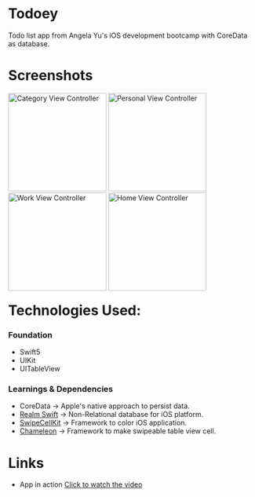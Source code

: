 
<!-- ![Cocoapods platforms](https://img.shields.io/cocoapods/p/ios?color=red&logo=apple&style=for-the-badge)  -->
<!-- ![GitHub top language](https://img.shields.io/badge/Language-Swift-F64935?logo=swift&style=for-the-badge)  -->
<!---![Open Source](https://img.shields.io/badge/Open%20Source-FFAE33?style=for-the-badge&logo=GitHub%20Sponsors)--->
<!---![Contributer welcome](https://img.shields.io/badge/Contributions-welcome-green.svg?style=for-the-badge&logo=github)--->
<!---![Star if useful](https://img.shields.io/static/v1?label=%E2%AD%90&message=If%20Useful&style=for-the-badge&color=BC4E99)--->



# Todoey

Todo list app from Angela Yu's iOS development bootcamp with CoreData as database.

# Screenshots
<div style="float:left;margin:0 20px 20px 0" markdown="1">

<img width="200" alt="Category View Controller" src="https://github.com/sandeepsahanicodes/Todoey/assets/82876741/6b2e42ba-e4c8-4567-8743-59155e60f6d3">
<img width="200" alt="Personal View Controller" src="https://github.com/sandeepsahanicodes/Todoey/assets/82876741/2c8b42e4-e088-4dd8-a716-3ef1926cfdd8">
<img width="200" alt="Work View Controller" src="https://github.com/sandeepsahanicodes/Todoey/assets/82876741/7547ecbd-8473-41f1-af40-04606b061cfe">
<img width="200" alt="Home View Controller" src="https://github.com/sandeepsahanicodes/Todoey/assets/82876741/d35e6ab7-d597-4f9b-abd8-d5d5bca09f84">

</div>

# Technologies Used:
### Foundation
- Swift5
- UIKit
- UITableView
### Learnings & Dependencies 
- CoreData -> Apple's native approach to persist data.
- [Realm Swift](https://github.com/realm/realm-swift) -> Non-Relational database for iOS platform.
- [SwipeCellKit](https://github.com/realm/realm-swift) -> Framework to color iOS application.
- [Chameleon](https://github.com/vicc/chameleon) -> Framework to make swipeable table view cell.
  

# Links
- App in action [Click to watch the video](https://www.youtube.com/watch?v=hVVPVC6OThg)

